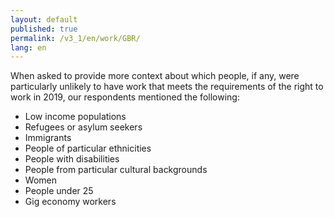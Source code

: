 ```yaml
---
layout: default
published: true
permalink: /v3_1/en/work/GBR/
lang: en
---
```


When asked to provide more context about which people, if any, were particularly unlikely to have work that meets the requirements of the right to work in 2019, our respondents mentioned the following:
- Low income populations 
- Refugees or asylum seekers 
- Immigrants 
- People of particular ethnicities 
- People with disabilities 
- People from particular cultural backgrounds  
- Women 
- People under 25 
- Gig economy workers 


